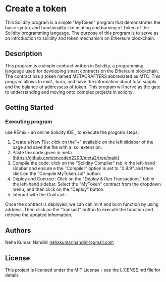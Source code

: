 # Create a token

This Solidity program is a simple "MyToken" program that demonstrates the basic syntax and functionality like minting and burning of Token of the Solidity programming language. The purpose of this program is to serve as an introduction to solidity and token mechanism on Ethereum blockchain.

## Description

This program is a simple contract written in Solidity, a programming language used for developing smart contracts on the Ethereum blockchain. The contract has a token named METACRAFTERS abbreviated as MTC. This program allows to mint , burn, and have the information about total supply and the balance of addressess of token. 
This program will serve as the gate to understanding and moving onto complex projects in solidity.
## Getting Started

### Executing program
use REmix - an online Solidity IDE , to execute the program
steps:
1) Create a New File: click on the"+" available on the left slidebar of the page and save the file with a .sol extension.
2) Paste the code given in meta [https://github.com/encoded2203/meta2/tree/main]
3) Compile the code: click on the "Solidity Compiler" tab in the left-hand sidebar and ensure e the "Compiler" option is set to "0.8.9" and then click on the "Compile MyToken.sol" button.
4) Deploy and Contract: Click on the "Deploy & Run Transactions" tab in the left-hand sidebar. Select the "MyToken" contract from the dropdown menu, and then click on the "Deploy" button.
5) Interact with the Contract:
 
Once the contract is deployed, we can call mint and burn function by using address. Then click on the "transact" button to execute the function and retrieve the updated information.

## Authors

Neha Kumari Nandini
nehakumarinandini@gmail.com


## License

This project is licensed under the MIT License - see the LICENSE.md file for details


